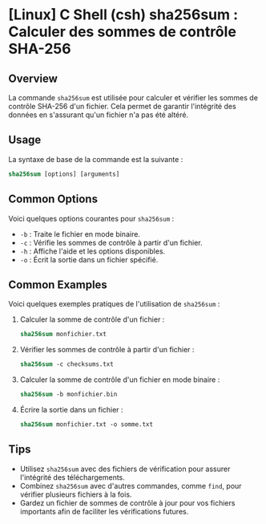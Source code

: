 # [Linux] C Shell (csh) sha256sum : Calculer des sommes de contrôle SHA-256

## Overview
La commande `sha256sum` est utilisée pour calculer et vérifier les sommes de contrôle SHA-256 d'un fichier. Cela permet de garantir l'intégrité des données en s'assurant qu'un fichier n'a pas été altéré.

## Usage
La syntaxe de base de la commande est la suivante :

```csh
sha256sum [options] [arguments]
```

## Common Options
Voici quelques options courantes pour `sha256sum` :

- `-b` : Traite le fichier en mode binaire.
- `-c` : Vérifie les sommes de contrôle à partir d'un fichier.
- `-h` : Affiche l'aide et les options disponibles.
- `-o` : Écrit la sortie dans un fichier spécifié.

## Common Examples
Voici quelques exemples pratiques de l'utilisation de `sha256sum` :

1. Calculer la somme de contrôle d'un fichier :
   ```csh
   sha256sum monfichier.txt
   ```

2. Vérifier les sommes de contrôle à partir d'un fichier :
   ```csh
   sha256sum -c checksums.txt
   ```

3. Calculer la somme de contrôle d'un fichier en mode binaire :
   ```csh
   sha256sum -b monfichier.bin
   ```

4. Écrire la sortie dans un fichier :
   ```csh
   sha256sum monfichier.txt -o somme.txt
   ```

## Tips
- Utilisez `sha256sum` avec des fichiers de vérification pour assurer l'intégrité des téléchargements.
- Combinez `sha256sum` avec d'autres commandes, comme `find`, pour vérifier plusieurs fichiers à la fois.
- Gardez un fichier de sommes de contrôle à jour pour vos fichiers importants afin de faciliter les vérifications futures.
